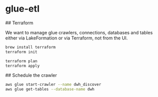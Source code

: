 # glue-etl

## Terraform

We want to manage glue crawlers, connections, databases and tables either via LakeFormation or via Terraform, not from the UI.


```sh
brew install terraform
terraform init
```

```sh
terraform plan
terraform apply
```

## Schedule the crawler

```sh
aws glue start-crawler --name dwh_discover
aws glue get-tables --database-name dwh
```
